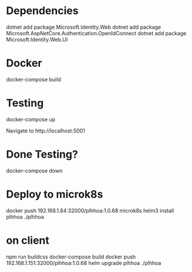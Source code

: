 # Dependencies

dotnet add package Microsoft.Identity.Web
dotnet add package Microsoft.AspNetCore.Authentication.OpenIdConnect
dotnet add package Microsoft.Identity.Web.UI

# Docker
docker-compose build

# Testing
docker-compose up

Navigate to http://localhost:5001

# Done Testing?
docker-compose down

# Deploy to microk8s

docker push 192.168.1.84:32000/plhhoa:1.0.68
microk8s helm3 install plhhoa ./plhhoa

# on client
npm run buildcss
docker-compose build
docker push 192.168.1.151:32000/plhhoa:1.0.68
helm upgrade plhhoa ./plhhoa
